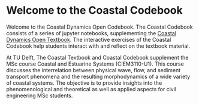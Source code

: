 # Welcome to the Coastal Codebook 

Welcome to the Coastal Dynamics Open Codebook. The Coastal Codebook consists of a series of jupyter notebooks, supplementing the [Coastal Dynamics Open Textbook](https://books.open.tudelft.nl/home/catalog/book/202). The interactive exercises of the Coastal Codebook help students interact with and reflect on the textbook material.  

At TU Delft, The Coastal Textbook and Coastal Codebook supplement the MSc course Coastal and Estuarine Systems (CIEM3110-U1). This course discusses the interrelation between physical wave, flow, and sediment transport phenomena and the resulting morphodynamics of a wide variety of coastal systems. The objective is to provide insights into the phenomenological and theoretical as well as applied aspects for civil engineering MSc students.

```{tableofcontents}
```
